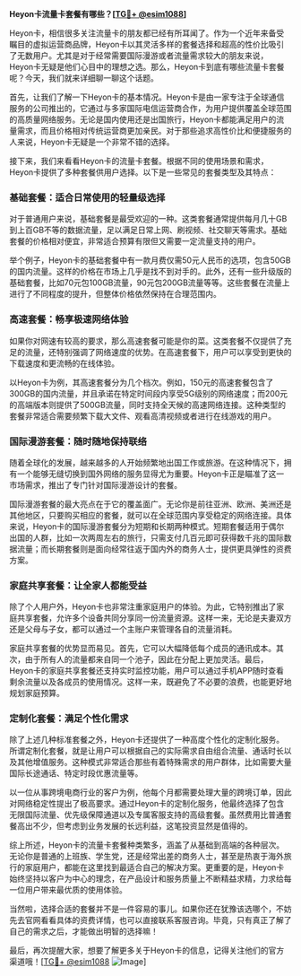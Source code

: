 **Heyon卡流量卡套餐有哪些？[[TG💪+ @esim1088](https://t.me/s/esim1088)]**

Heyon卡，相信很多关注流量卡的朋友都已经有所耳闻了。作为一个近年来备受瞩目的虚拟运营商品牌，Heyon卡以其灵活多样的套餐选择和超高的性价比吸引了无数用户。尤其是对于经常需要国际漫游或者流量需求较大的朋友来说，Heyon卡无疑是他们心目中的理想之选。那么，Heyon卡到底有哪些流量卡套餐呢？今天，我们就来详细聊一聊这个话题。

首先，让我们了解一下Heyon卡的基本情况。Heyon卡是由一家专注于全球通信服务的公司推出的，它通过与多家国际电信运营商合作，为用户提供覆盖全球范围的高质量网络服务。无论是国内使用还是出国旅行，Heyon卡都能满足用户的流量需求，而且价格相对传统运营商更加亲民。对于那些追求高性价比和便捷服务的人来说，Heyon卡无疑是一个非常不错的选择。

接下来，我们来看看Heyon卡的流量卡套餐。根据不同的使用场景和需求，Heyon卡提供了多种套餐供用户选择。以下是一些常见的套餐类型及其特点：

### **基础套餐：适合日常使用的轻量级选择**
对于普通用户来说，基础套餐是最受欢迎的一种。这类套餐通常提供每月几十GB到上百GB不等的数据流量，足以满足日常上网、刷视频、社交聊天等需求。基础套餐的价格相对便宜，非常适合预算有限但又需要一定流量支持的用户。

举个例子，Heyon卡的基础套餐中有一款月费仅需50元人民币的选项，包含50GB的国内流量。这样的价格在市场上几乎是找不到对手的。此外，还有一些升级版的基础套餐，比如70元包100GB流量，90元包200GB流量等等。这些套餐在流量上进行了不同程度的提升，但整体价格依然保持在合理范围内。

### **高速套餐：畅享极速网络体验**
如果你对网速有较高的要求，那么高速套餐可能是你的菜。这类套餐不仅提供了充足的流量，还特别强调了网络速度的优势。在高速套餐下，用户可以享受到更快的下载速度和更流畅的在线体验。

以Heyon卡为例，其高速套餐分为几个档次。例如，150元的高速套餐包含了300GB的国内流量，并且承诺在特定时间段内享受5G级别的网络速度；而200元的高端版本则提供了500GB流量，同时支持全天候的高速网络连接。这种类型的套餐非常适合需要频繁下载大文件、观看高清视频或者进行在线游戏的用户。

### **国际漫游套餐：随时随地保持联络**
随着全球化的发展，越来越多的人开始频繁地出国工作或旅游。在这种情况下，拥有一个能够无缝切换到国外网络的服务显得尤为重要。Heyon卡正是瞄准了这一市场需求，推出了专门针对国际漫游设计的套餐。

国际漫游套餐的最大亮点在于它的覆盖面广。无论你是前往亚洲、欧洲、美洲还是其他地区，只要购买相应的套餐，就可以在全球范围内享受稳定的网络连接。具体来说，Heyon卡的国际漫游套餐分为短期和长期两种模式。短期套餐适用于偶尔出国的人群，比如一次两周左右的旅行，只需支付几百元即可获得数千兆的国际数据流量；而长期套餐则是面向经常往返于国内外的商务人士，提供更具弹性的资费方案。

### **家庭共享套餐：让全家人都能受益**
除了个人用户外，Heyon卡也非常注重家庭用户的体验。为此，它特别推出了家庭共享套餐，允许多个设备共同分享同一份流量资源。这样一来，无论是夫妻双方还是父母与子女，都可以通过一个主账户来管理各自的流量消耗。

家庭共享套餐的优势显而易见。首先，它可以大幅降低每个成员的通讯成本。其次，由于所有人的流量都来自同一个池子，因此在分配上更加灵活。最后，Heyon卡的家庭共享套餐还支持实时监控功能，用户可以通过手机APP随时查看剩余流量以及各成员的使用情况。这样一来，既避免了不必要的浪费，也能更好地规划家庭预算。

### **定制化套餐：满足个性化需求**
除了上述几种标准套餐之外，Heyon卡还提供了一种高度个性化的定制化服务。所谓定制化套餐，就是让用户可以根据自己的实际需求自由组合流量、通话时长以及其他增值服务。这种模式非常适合那些有着特殊需求的用户群体，比如需要大量国际长途通话、特定时段优惠流量等。

以一位从事跨境电商行业的客户为例，他每个月都需要处理大量的跨境订单，因此对网络稳定性提出了极高要求。通过Heyon卡的定制化服务，他最终选择了包含无限国际流量、优先级保障通道以及专属客服支持的高级套餐。虽然费用比普通套餐高出不少，但考虑到业务发展的长远利益，这笔投资显然是值得的。

综上所述，Heyon卡的流量卡套餐种类繁多，涵盖了从基础到高端的各种层次。无论你是普通的上班族、学生党，还是经常出差的商务人士，甚至是热衷于海外旅行的家庭用户，都能在这里找到最适合自己的解决方案。更重要的是，Heyon卡始终坚持以客户为中心的理念，在产品设计和服务质量上不断精益求精，力求给每一位用户带来最优质的使用体验。

当然啦，选择合适的套餐并不是一件容易的事儿。如果你还在犹豫该选哪个，不妨先去官网看看具体的资费详情，也可以直接联系客服咨询。毕竟，只有真正了解了自己的需求之后，才能做出明智的选择嘛！

最后，再次提醒大家，想要了解更多关于Heyon卡的信息，记得关注他们的官方渠道哦！[[TG💪+ @esim1088](https://t.me/s/esim1088) ![Image](https://i.postimg.cc/4NQfJmqS/Snipaste-2025-05-13-00-14-12.png)]